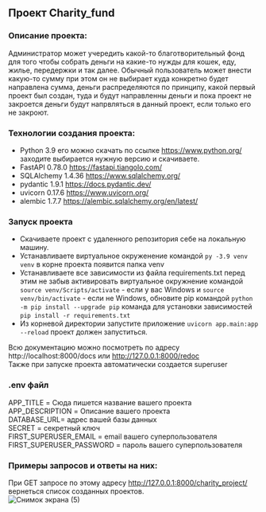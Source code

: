 ## Проект Charity_fund
### Описание проекта:
Администратор может учередить какой-то благотворительный фонд для того чтобы собрать деньги на какие-то нужды для кошек, еду, жилье, передержки и так далее. Обычный пользователь может внести какую-то сумму при этом он не выбирает куда конкретно будет направлена сумма, деньги распределяются по принципу, какой первый проект был создан, туда и будут направленны деньги и пока проект не закроется деньги будут напрвляться в данный проект, если только его не закроют.

### Технологии создания проекта:
- Python 3.9 его можно скачать по ссылке https://www.python.org/ заходите выбирается нужную версию и скачиваете.
- FastAPI 0.78.0 https://fastapi.tiangolo.com/
- SQLAlchemy 1.4.36 https://www.sqlalchemy.org/
- pydantic 1.9.1 https://docs.pydantic.dev/
- uvicorn 0.17.6 https://www.uvicorn.org/
- alembic 1.7.7 https://alembic.sqlalchemy.org/en/latest/

### Запуск проекта
- Скачиваете проект с удаленного репозитория себе на локальную машину.
- Устанавливаете виртуальное окруженение командой `py -3.9 venv venv` в корне проекта появится папка venv
- Устанавливаете все зависимости из файла requirements.txt перед этим не забыв активировать виртуальное окружнение командой `source venv/Scripts/activate` - если у вас Windows и `source venv/bin/activate` - если не Windows, обновите pip командой `python -m pip install --upgrade pip`
команда для установки зависимостей `pip install -r requirements.txt`
- Из корневой директории запустите приложение `uvicorn app.main:app --reload` проект должен запуститься.

Всю документацию можно посмотреть по адресу http://localhost:8000/docs или http://127.0.0.1:8000/redoc <br>
Также при запуске проекта автоматически создается superuser

### .env файл<br>

APP_TITLE = Сюда пишется название вашего проекта<br>
APP_DESCRIPTION = Описание вашего проекта<br>
DATABASE_URL= адрес вашей базы данных<br>
SECRET = секретный ключ <br>
FIRST_SUPERUSER_EMAIL = email вашего суперпользователя<br>
FIRST_SUPERUSER_PASSWORD = пароль вашего суперпользователя<br>

### Примеры запросов и ответы на них:<br>
При GET запросе по этому адресу http://127.0.0.1:8000/charity_project/ вернеться список созданных проектов.<br>
![Снимок экрана (5)](https://user-images.githubusercontent.com/101176519/227697251-5640532f-976e-48a5-bb67-b2ae19af6409.png)


